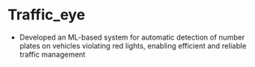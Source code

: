 # Traffic_eye
-	Developed an ML-based system for automatic detection of number plates on vehicles violating red lights, enabling efficient and reliable traffic management
